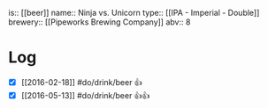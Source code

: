 is:: [[beer]]
name:: Ninja vs. Unicorn
type:: [[IPA - Imperial - Double]]
brewery:: [[Pipeworks Brewing Company]]
abv:: 8

# Log
- [x] [[2016-02-18]] #do/drink/beer 👍
- [x] [[2016-05-13]] #do/drink/beer 👍👍
